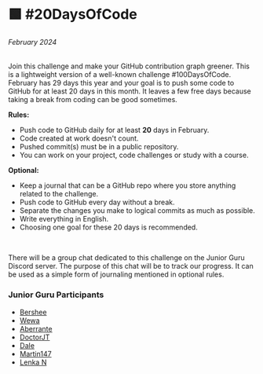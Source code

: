 # 🟩 #20DaysOfCode 
###### February 2024

Join this challenge and make your GitHub contribution graph greener. This is a lightweight version of a well-known challenge #100DaysOfCode. February has 29 days this year and your goal is to push some code to GitHub for at least 20 days in this month. It leaves a few free days because taking a break from coding can be good sometimes.

**Rules:**
- Push code to GitHub daily for at least **20** days in February.
- Code created at work doesn't count.
- Pushed commit(s) must be in a public repository.
- You can work on your project, code challenges or study with a course.

**Optional:**
- Keep a journal that can be a GitHub repo where you store anything related to the challenge.
- Push code to GitHub every day without a break.
- Separate the changes you make to logical commits as much as possible.
- Write everything in English.
- Choosing one goal for these 20 days is recommended.

</br>

There will be a group chat dedicated to this challenge on the Junior Guru Discord server. The purpose of this chat will be to track our progress. It can be used as a simple form of journaling mentioned in optional rules.

### Junior Guru Participants
- [Bershee](https://github.com/PavlaBerankova)
- [Wewa](https://github.com/VeveCambor)
- [Aberrante](https://github.com/Aberran)
- [DoctorJT](https://github.com/trnecka)
- [Dale](https://github.com/tethal)
- [Martin147](https://github.com/MartinKohoutek)
- [Lenka N](https://github.com/NikoLenCZ)
